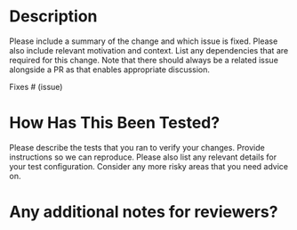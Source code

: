 <!-- SPDX-License-Identifier: CC-BY-4.0 -->
<!-- Copyright Contributors to the Egeria project. -->
# Description

Please include a summary of the change and which issue is fixed. Please also include relevant motivation and context. List any dependencies that are required for this change. Note that there should always be a related issue alongside a PR as that enables appropriate discussion.

Fixes # (issue)

# How Has This Been Tested?

Please describe the tests that you ran to verify your changes. Provide instructions so we can reproduce. Please also list any relevant details for your test configuration. Consider any more risky areas that you need advice on.

# Any additional notes for reviewers?

